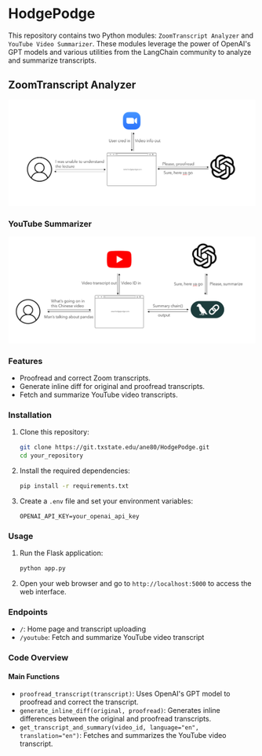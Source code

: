 # HodgePodge

This repository contains two Python modules: `ZoomTranscript Analyzer` and `YouTube Video Summarizer`. These modules leverage the power of OpenAI's GPT models and various utilities from the LangChain community to analyze and summarize transcripts.

## ZoomTranscript Analyzer

![alt text](image.png)

### YouTube Summarizer

![alt text](image-1.png)

### Features

- Proofread and correct Zoom transcripts.
- Generate inline diff for original and proofread transcripts.
- Fetch and summarize YouTube video transcripts.

### Installation

1. Clone this repository:
    ```bash
    git clone https://git.txstate.edu/ane80/HodgePodge.git
    cd your_repository
    ```

2. Install the required dependencies:
    ```bash
    pip install -r requirements.txt
    ```

3. Create a `.env` file and set your environment variables:
    ```env
    OPENAI_API_KEY=your_openai_api_key
    ```

### Usage

1. Run the Flask application:
    ```bash
    python app.py
    ```

2. Open your web browser and go to `http://localhost:5000` to access the web interface.

### Endpoints

- `/`: Home page and transcript uploading
- `/youtube`: Fetch and summarize YouTube video transcript


### Code Overview

#### Main Functions

- `proofread_transcript(transcript)`: Uses OpenAI's GPT model to proofread and correct the transcript.
- `generate_inline_diff(original, proofread)`: Generates inline differences between the original and proofread transcripts.
- `get_transcript_and_summary(video_id, language="en", translation="en")`: Fetches and summarizes the YouTube video transcript.